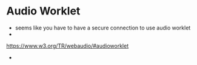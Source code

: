 # Audio Worklet

- seems like you have to have a secure connection to use audio worklet
- 


<https://www.w3.org/TR/webaudio/#audioworklet>


- 
